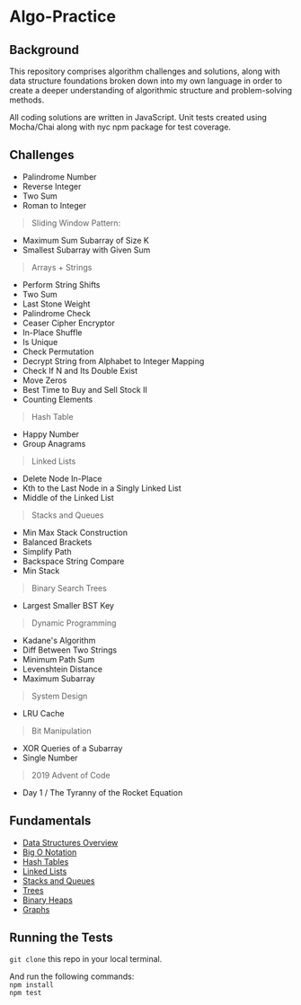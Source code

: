 # Algo-Practice

## Background
This repository comprises algorithm challenges and solutions, along with data structure foundations broken down into my own language in order to create a deeper understanding of algorithmic structure and problem-solving methods.

All coding solutions are written in JavaScript. Unit tests created using Mocha/Chai along with nyc npm package for test coverage.

## Challenges

- Palindrome Number
- Reverse Integer
- Two Sum
- Roman to Integer
> Sliding Window Pattern:
- Maximum Sum Subarray of Size K
- Smallest Subarray with Given Sum
> Arrays + Strings
- Perform String Shifts
- Two Sum
- Last Stone Weight
- Palindrome Check
- Ceaser Cipher Encryptor
- In-Place Shuffle
- Is Unique
- Check Permutation
- Decrypt String from Alphabet to Integer Mapping
- Check If N and Its Double Exist
- Move Zeros
- Best Time to Buy and Sell Stock II
- Counting Elements
> Hash Table
- Happy Number
- Group Anagrams
> Linked Lists
- Delete Node In-Place
- Kth to the Last Node in a Singly Linked List
- Middle of the Linked List
> Stacks and Queues
- Min Max Stack Construction
- Balanced Brackets
- Simplify Path
- Backspace String Compare
- Min Stack
> Binary Search Trees
- Largest Smaller BST Key
> Dynamic Programming
- Kadane's Algorithm
- Diff Between Two Strings
- Minimum Path Sum
- Levenshtein Distance
- Maximum Subarray
> System Design
- LRU Cache
> Bit Manipulation
- XOR Queries of a Subarray
- Single Number
> 2019 Advent of Code
- Day 1 / The Tyranny of the Rocket Equation

## Fundamentals
* [Data Structures Overview](Fundamentals/dataStructuresOverview.md)
* [Big O Notation](Fundamentals/BigO.md)
* [Hash Tables](Fundamentals/hashTables.md)
* [Linked Lists](Fundamentals/singlyLinkedLists.md)
* [Stacks and Queues](Fundamentals/stacksQueues.md)
* [Trees](Fundamentals/trees.md)
* [Binary Heaps](Fundamentals/binaryHeaps.md)
* [Graphs](Fundamentals/graphs.md)

## Running the Tests
`git clone` this repo in your local terminal. </br>

And run the following commands: </br>
`npm install` </br>
`npm test`
